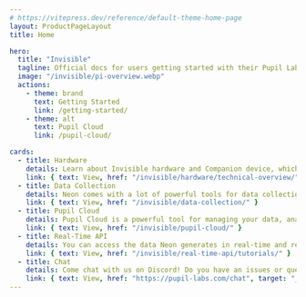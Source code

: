 ```yaml
---
# https://vitepress.dev/reference/default-theme-home-page
layout: ProductPageLayout
title: Home

hero:
  title: "Invisible"
  tagline: Official docs for users getting started with their Pupil Labs eye tracking glasses and for developers working on eye tracking applications and integrations.
  image: "/invisible/pi-overview.webp"
  actions:
    - theme: brand
      text: Getting Started
      link: /getting-started/
    - theme: alt
      text: Pupil Cloud
      link: /pupil-cloud/

cards:
  - title: Hardware
    details: Learn about Invisible hardware and Companion device, which controls recordings, data streaming, and uploads to Pupil Cloud.
    link: { text: View, href: "/invisible/hardware/technical-overview/" }
  - title: Data Collection
    details: Neon comes with a lot of powerful tools for data collection. Learn how to use them here!
    link: { text: View, href: "/invisible/data-collection/" }
  - title: Pupil Cloud
    details: Pupil Cloud is a powerful tool for managing your data, analyzing your recordings, and collaborating with your team. It's our recommended tool for analysis.
    link: { text: View, href: "/invisible/pupil-cloud/" }
  - title: Real-Time API
    details: You can access the data Neon generates in real-time and remote control it using its real-time API. Learn how it works here!
    link: { text: View, href: "/invisible/real-time-api/tutorials/" }
  - title: Chat
    details: Come chat with us on Discord! Do you have an issues or questions? Just wanna say hi? Join the chat and drop us a message!
    link: { text: View, href: "https://pupil-labs.com/chat", target: "_blank" }
---
```

